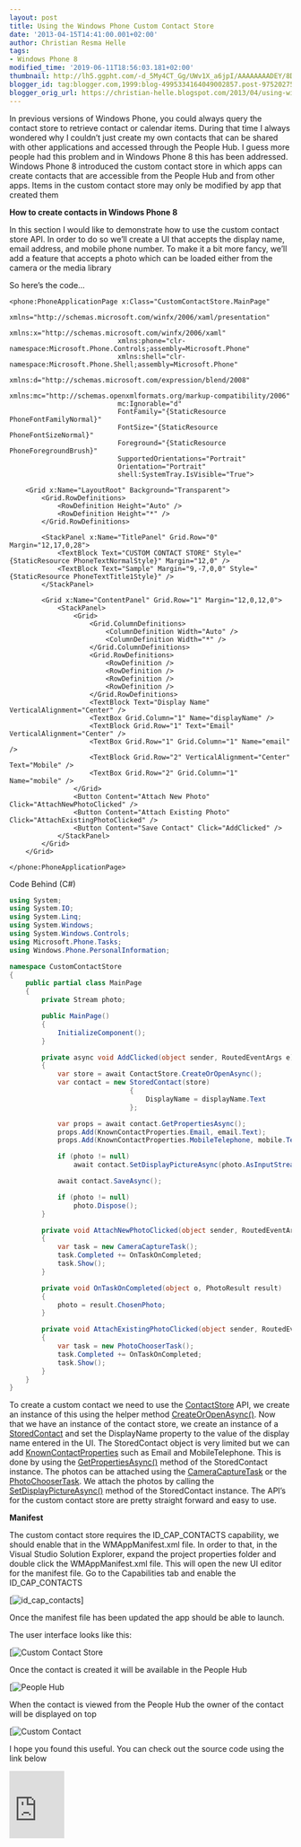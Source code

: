 ```yaml
---
layout: post
title: Using the Windows Phone Custom Contact Store
date: '2013-04-15T14:41:00.001+02:00'
author: Christian Resma Helle
tags: 
- Windows Phone 8
modified_time: '2019-06-11T18:56:03.181+02:00'
thumbnail: http://lh5.ggpht.com/-d_5My4CT_Gg/UWv1X_a6jpI/AAAAAAAADEY/8DdL5NTtKe0/s72-c/id_cap_contacts_thumb%25255B2%25255D.png?imgmax=800
blogger_id: tag:blogger.com,1999:blog-4995334164049002857.post-975202751219361332
blogger_orig_url: https://christian-helle.blogspot.com/2013/04/using-windows-phone-custom-contact-store.html
---
```


In previous versions of Windows Phone, you could always query the contact store to retrieve contact or calendar items. During that time I always wondered why I couldn’t just create my own contacts that can be shared with other applications and accessed through the People Hub. I guess more people had this problem and in Windows Phone 8 this has been addressed. Windows Phone 8 introduced the custom contact store in which apps can create contacts that are accessible from the People Hub and from other apps. Items in the custom contact store may only be modified by app that created them

**How to create contacts in Windows Phone 8**

In this section I would like to demonstrate how to use the custom contact store API. In order to do so we’ll create a UI that accepts the display name, email address, and mobile phone number. To make it a bit more fancy, we’ll add a feature that accepts a photo which can be loaded either from the camera or the media library

So here’s the code…

```xaml
<phone:PhoneApplicationPage x:Class="CustomContactStore.MainPage"
                           xmlns="http://schemas.microsoft.com/winfx/2006/xaml/presentation"
                           xmlns:x="http://schemas.microsoft.com/winfx/2006/xaml"
                           xmlns:phone="clr-namespace:Microsoft.Phone.Controls;assembly=Microsoft.Phone"
                           xmlns:shell="clr-namespace:Microsoft.Phone.Shell;assembly=Microsoft.Phone"
                           xmlns:d="http://schemas.microsoft.com/expression/blend/2008"
                           xmlns:mc="http://schemas.openxmlformats.org/markup-compatibility/2006"
                           mc:Ignorable="d"
                           FontFamily="{StaticResource PhoneFontFamilyNormal}"
                           FontSize="{StaticResource PhoneFontSizeNormal}"
                           Foreground="{StaticResource PhoneForegroundBrush}"
                           SupportedOrientations="Portrait"
                           Orientation="Portrait"
                           shell:SystemTray.IsVisible="True">

    <Grid x:Name="LayoutRoot" Background="Transparent">
        <Grid.RowDefinitions>
            <RowDefinition Height="Auto" />
            <RowDefinition Height="*" />
        </Grid.RowDefinitions>

        <StackPanel x:Name="TitlePanel" Grid.Row="0" Margin="12,17,0,28">
            <TextBlock Text="CUSTOM CONTACT STORE" Style="{StaticResource PhoneTextNormalStyle}" Margin="12,0" />
            <TextBlock Text="Sample" Margin="9,-7,0,0" Style="{StaticResource PhoneTextTitle1Style}" />
        </StackPanel>

        <Grid x:Name="ContentPanel" Grid.Row="1" Margin="12,0,12,0">
            <StackPanel>
                <Grid>
                    <Grid.ColumnDefinitions>
                        <ColumnDefinition Width="Auto" />
                        <ColumnDefinition Width="*" />
                    </Grid.ColumnDefinitions>
                    <Grid.RowDefinitions>
                        <RowDefinition />
                        <RowDefinition />
                        <RowDefinition />
                        <RowDefinition />
                    </Grid.RowDefinitions>
                    <TextBlock Text="Display Name" VerticalAlignment="Center" />
                    <TextBox Grid.Column="1" Name="displayName" />
                    <TextBlock Grid.Row="1" Text="Email" VerticalAlignment="Center" />
                    <TextBox Grid.Row="1" Grid.Column="1" Name="email" />
                    <TextBlock Grid.Row="2" VerticalAlignment="Center" Text="Mobile" />
                    <TextBox Grid.Row="2" Grid.Column="1" Name="mobile" />
                </Grid>
                <Button Content="Attach New Photo" Click="AttachNewPhotoClicked" />
                <Button Content="Attach Existing Photo" Click="AttachExistingPhotoClicked" />
                <Button Content="Save Contact" Click="AddClicked" />
            </StackPanel>
        </Grid>
    </Grid>

</phone:PhoneApplicationPage>
```

Code Behind (C#)

```csharp
using System;
using System.IO;
using System.Linq;
using System.Windows;
using System.Windows.Controls;
using Microsoft.Phone.Tasks;
using Windows.Phone.PersonalInformation;

namespace CustomContactStore
{
    public partial class MainPage
    {
        private Stream photo;

        public MainPage()
        {
            InitializeComponent();
        }

        private async void AddClicked(object sender, RoutedEventArgs e)
        {
            var store = await ContactStore.CreateOrOpenAsync();
            var contact = new StoredContact(store)
                              {
                                  DisplayName = displayName.Text
                              };

            var props = await contact.GetPropertiesAsync();
            props.Add(KnownContactProperties.Email, email.Text);
            props.Add(KnownContactProperties.MobileTelephone, mobile.Text);

            if (photo != null)
                await contact.SetDisplayPictureAsync(photo.AsInputStream());

            await contact.SaveAsync();

            if (photo != null)
                photo.Dispose();
        }

        private void AttachNewPhotoClicked(object sender, RoutedEventArgs e)
        {
            var task = new CameraCaptureTask();
            task.Completed += OnTaskOnCompleted;
            task.Show();
        }

        private void OnTaskOnCompleted(object o, PhotoResult result)
        {
            photo = result.ChosenPhoto;
        }

        private void AttachExistingPhotoClicked(object sender, RoutedEventArgs e)
        {
            var task = new PhotoChooserTask();
            task.Completed += OnTaskOnCompleted;
            task.Show();
        }
    }
}
```

To create a custom contact we need to use the [ContactStore](http://msdn.microsoft.com/en-us/library/windowsphone/develop/jj207529(v=vs.105).aspx?WT.mc_id=DT-MVP-5004822) API, we create an instance of this using the helper method [CreateOrOpenAsync()](http://msdn.microsoft.com/en-us/library/windowsphone/develop/jj207576(v=vs.105).aspx?WT.mc_id=DT-MVP-5004822). Now that we have an instance of the contact store, we create an instance of a [StoredContact](http://msdn.microsoft.com/en-us/library/windowsphone/develop/jj207727(v=vs.105).aspx?WT.mc_id=DT-MVP-5004822) and set the DisplayName property to the value of the display name entered in the UI. The StoredContact object is very limited but we can add [KnownContactProperties](http://msdn.microsoft.com/en-US/library/windowsphone/develop/windows.phone.personalinformation.knowncontactproperties(v=vs.105).aspx?WT.mc_id=DT-MVP-5004822) such as Email and MobileTelephone. This is done by using the [GetPropertiesAsync()](http://msdn.microsoft.com/en-us/library/windowsphone/develop/windows.phone.personalinformation.storedcontact.getpropertiesasync(v=vs.105).aspx?WT.mc_id=DT-MVP-5004822) method of the StoredContact instance. The photos can be attached using the [CameraCaptureTask](http://msdn.microsoft.com/en-us/library/windowsphone/develop/hh394006(v=vs.105).aspx?WT.mc_id=DT-MVP-5004822) or the [PhotoChooserTask](http://msdn.microsoft.com/en-us/library/windowsphone/develop/hh394019(v=vs.105).aspx?WT.mc_id=DT-MVP-5004822). We attach the photos by calling the [SetDisplayPictureAsync()](http://msdn.microsoft.com/en-us/library/windowsphone/develop/windows.phone.personalinformation.storedcontact.getdisplaypictureasync(v=vs.105).aspx?WT.mc_id=DT-MVP-5004822) method of the StoredContact instance. The API’s for the custom contact store are pretty straight forward and easy to use.

**Manifest**

The custom contact store requires the ID_CAP_CONTACTS capability, we should enable that in the WMAppManifest.xml file. In order to that, in the Visual Studio Solution Explorer, expand the project properties folder and double click the WMAppManifest.xml file. This will open the new UI editor for the manifest file. Go to the Capabilities tab and enable the ID_CAP_CONTACTS

[![id_cap_contacts](/assets/images/id_cap_contacts.png)]

Once the manifest file has been updated the app should be able to launch.

The user interface looks like this:

[![Custom Contact Store](/assets/images/custom-contact-store.png)

Once the contact is created it will be available in the People Hub

[![People Hub](/assets/images/people-hub.png)

When the contact is viewed from the People Hub the owner of the contact will be displayed on top

[![Custom Contact](/assets/images/custom-contact.png)

I hope you found this useful. You can check out the source code using the link below

<iframe height="120" src="https://skydrive.live.com/embed?cid=CA531E7FB4762C70&amp;resid=CA531E7FB4762C70%2136984&amp;authkey=AE6ctkxSOjg-Xgo" frameborder="0" width="98" scrolling="no"></iframe>